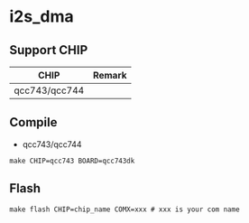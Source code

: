 # i2s_dma

## Support CHIP

|      CHIP        | Remark |
|:----------------:|:------:|
|qcc743/qcc744       |        |

## Compile

- qcc743/qcc744

```
make CHIP=qcc743 BOARD=qcc743dk
```

## Flash

```
make flash CHIP=chip_name COMX=xxx # xxx is your com name
```